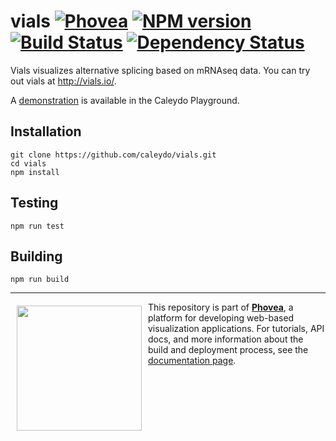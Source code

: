 vials [![Phovea][phovea-image]][phovea-url] [![NPM version][npm-image]][npm-url] [![Build Status][travis-image]][travis-url] [![Dependency Status][daviddm-image]][daviddm-url]
=====================

Vials visualizes alternative splicing based on mRNAseq data. You can try out vials at http://vials.io/.

A [demonstration](http://playground.caleydo.org/vials/) is available in the Caleydo Playground.

Installation
------------

```
git clone https://github.com/caleydo/vials.git
cd vials
npm install
```

Testing
-------

```
npm run test
```

Building
--------

```
npm run build
```



***

<a href="https://caleydo.org"><img src="http://caleydo.org/assets/images/logos/caleydo.svg" align="left" width="200px" hspace="10" vspace="6"></a>
This repository is part of **[Phovea](http://phovea.caleydo.org/)**, a platform for developing web-based visualization applications. For tutorials, API docs, and more information about the build and deployment process, see the [documentation page](http://caleydo.org/documentation/).


[phovea-image]: https://img.shields.io/badge/Phovea-Application-1BA64E.svg
[phovea-url]: https://phovea.caleydo.org
[npm-image]: https://badge.fury.io/js/vials.svg
[npm-url]: https://npmjs.org/package/vials
[travis-image]: https://travis-ci.org/caleydo/vials.svg?branch=master
[travis-url]: https://travis-ci.org/caleydo/vials
[daviddm-image]: https://david-dm.org/caleydo/vials.svg?theme=shields.io
[daviddm-url]: https://david-dm.org/caleydo/vials
